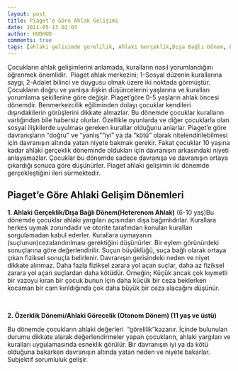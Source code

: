 ```yaml
---
layout: post
title: Piaget’e Göre Ahlak Gelişimi
date: 2011-05-13 02:03
author: HUDHUD
comments: true
tags: [ahlaki gelisimde gorelilik, Ahlaki Gerçeklik,Dışa Bağlı Dönem, Eğitim Bilimleri, Eğitim Bilimleri, hetoronom ahlak, otonom ahlak, otonom ahlak nedir, Otonom Dönem, Özerklik Dönemi,Ahlaki Görecelik , piaget ahlak dönem, piaget ahlak gelişim dönemleri, piaget ahlaki gerceklik, Piaget’e Göre Ahlaki Gelişim Dönemleri]
---
```

Çocukların ahlak gelişimlerini anlamada, kuralların nasıl yorumlandığını öğrenmek önemlidir.  Piaget ahlak merkezini;
1-Sosyal düzenin kurallarına saygı, 2-Adalet bilinci ve duygusu olmak üzere iki noktada görmüştür. Çocukların doğru ve yanlışa ilişkin düşüncelerini yaşlarına ve kuralları yorumlama şekillerine göre değişir. Piaget’göre 0-5 yaşların ahlak öncesi dönemdir. Benmerkezcilik eğiliminden dolayı çocuklar kendileri dışındakilerin görüşlerini dikkate almazlar. Bu dönemde çocuklar kuralların varlığından bile habersiz olurlar.
Özellikle oyunlarda ve diğer çocuklarla olan sosyal ilişkilerde uyulması gereken kurallar olduğunu anlarlar. Piaget’e göre davranışların “doğru” ve “yanlış”“iyi” ya da “kötü” olarak nitelendirilebilmesi için davranışın altında yatan niyete bakmak gerekir. Fakat çocuklar 10 yaşına kadar ahlaki gerçeklik döneminde oldukları için davranışın arkasındaki niyeti anlayamazlar. Çocuklar bu dönemde sadece davranışa ve davranışın ortaya çıkardığı sonuca göre düşünürler. Piaget ahlaki gelişimin iki dönemde gerçekleştiğini ileri sürmektedir.
<h2>Piaget’e Göre Ahlaki Gelişim Dönemleri</h2>
<strong>1. Ahlaki Gerçeklik/Dışa Bağlı Dönem(Heterenom Ahlak)</strong> (6-10 yaş)Bu dönemde çocuklar ahlaki yargıları açısından dışa bağımlıdırlar. Kurallara herkes uymak zorundadır ve otorite tarafından konulan kuralları sorgulamadan kabul ederler. Kurallara uymayanın (suçlunun)cezalandırılması gerektiğini düşünürler. Bir eylem görünürdeki sonuçlarına göre değerlendirilir. Suçun büyüklüğü, suça bağlı olarak ortaya çıkan fiziksel sonuçla belirlenir. Davranışın gerisindeki neden ve niyet dikkate alınmaz. Daha fazla fiziksel zarara yol açan suçlar, daha az fiziksel zarara yol açan suçlardan daha kötüdür.
Örneğin; Küçük ancak çok kıymetli bir vazoyu kıran bir çocuk bunun için daha küçük bir ceza beklerken kocaman bir cam kırıldığında çok daha büyük bir ceza alacağını düşünür.

&nbsp;

<strong>2. Özerklik Dönemi/Ahlaki Görecelik (Otonom Dönem) (11 yaş ve üstü)</strong>

<strong></strong>Bu dönemde çocukların ahlaki değerleri  “görelilik”kazanır. İçinde bulunulan durumu dikkate alarak değerlendirmeler yapan çocukların, ahlaki yargıları ve kuralları uygulamasında esneklik görülür. Bir davranışın iyi ya da kötü olduğuna bakarken davranışın altında yatan neden ve niyete bakarlar. Subjektif sorumluluk gelişir.
